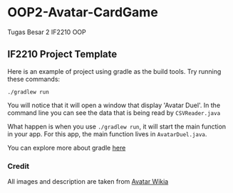# OOP2-Avatar-CardGame
Tugas Besar 2 IF2210 OOP
## IF2210 Project Template

Here is an example of project using gradle as the build tools.
Try running these commands:

`./gradlew run`

You will notice that it will open a window that display 'Avatar Duel'.
In the command line you can see the data that is being read by `CSVReader.java`

What happen is when you use `./gradlew run`, it will start the main function in your app.
For this app, the main function lives in `AvatarDuel.java`.

You can explore more about gradle [here](https://guides.gradle.org/creating-new-gradle-builds/)

### Credit

All images and description are taken from [Avatar Wikia](https://avatar.fandom.com/wiki/Avatar_Wiki)
